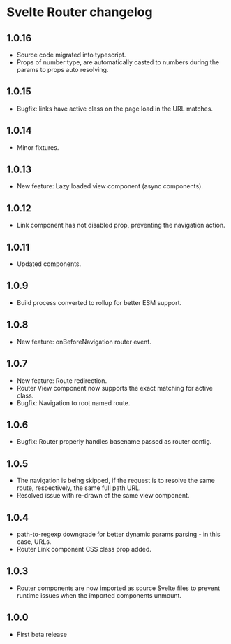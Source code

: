 # Svelte Router changelog

## 1.0.16

* Source code migrated into typescript.
* Props of number type, are automatically casted to numbers during the params to props auto resolving.

## 1.0.15

* Bugfix: links have active class on the page load in the URL matches.

## 1.0.14

* Minor fixtures.

## 1.0.13

* New feature: Lazy loaded view component (async components).

## 1.0.12

* Link component has not disabled prop, preventing the navigation action.

## 1.0.11

* Updated components.

## 1.0.9

* Build process converted to rollup for better ESM support.

## 1.0.8

* New feature: onBeforeNavigation router event.

## 1.0.7

* New feature: Route redirection.
* Router View component now supports the exact matching for active class.
* Bugfix: Navigation to root named route.

## 1.0.6

* Bugfix: Router properly handles basename passed as router config.

## 1.0.5

* The navigation is being skipped, if the request is to resolve the same route, respectively, the same full path URL.
* Resolved issue with re-drawn of the same view component.

## 1.0.4

* path-to-regexp downgrade for better dynamic params parsing - in this case, URLs.
* Router Link component CSS class prop added.

## 1.0.3

* Router components are now imported as source Svelte files to prevent runtime issues when the imported components unmount.

## 1.0.0

* First beta release
